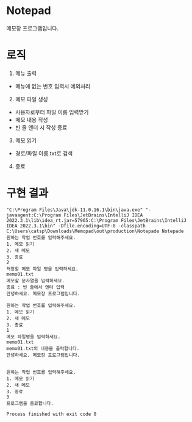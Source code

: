 # Notepad
메모장 프로그램입니다.

# 로직

1. 메뉴 출력
  - 메뉴에 없는 번호 입력시 예외처리
  
2. 메모 파일 생성
  - 사용자로부터 파일 이름 입력받기 
  - 메모 내용 작성
  - 빈 줄 엔터 시 작성 종료
  
3. 메모 읽기
  - 경로/파일 이름.txt로 검색
  
4. 종료

# 구현 결과

```
"C:\Program Files\Java\jdk-11.0.16.1\bin\java.exe" "-javaagent:C:\Program Files\JetBrains\IntelliJ IDEA 2022.3.1\lib\idea_rt.jar=57965:C:\Program Files\JetBrains\IntelliJ IDEA 2022.3.1\bin" -Dfile.encoding=UTF-8 -classpath C:\Users\catsp\Downloads\Memopad\out\production\Notepade Notepade
원하는 작업 번호를 입력해주세요.
1. 메모 읽기
2. 새 메모
3. 종료
2
저장할 메모 파일 명을 입력하세요.
memo01.txt
메모할 문자열을 입력하세요.
종료 : 빈 줄에서 엔터 입력
안녕하세요. 메모장 프로그램입니다.

원하는 작업 번호를 입력해주세요.
1. 메모 읽기
2. 새 메모
3. 종료
1
메모 파일명을 입력하세요.
memo01.txt
memo01.txt의 내용을 출력합니다.
안녕하세요. 메모장 프로그램입니다.


원하는 작업 번호를 입력해주세요.
1. 메모 읽기
2. 새 메모
3. 종료
3
프로그램을 종료합니다.

Process finished with exit code 0
